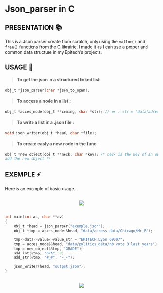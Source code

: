 # Json_parser in C 


## PRESENTATION :books:
This is a Json parser create from scratch, only using the `malloc()` and `free()` functions from the C librairie.
I made it as I can use a proper and common data structure in my Epitech's projects.

## USAGE 🔩

> #### To get the json in a structured linked list:

```C
obj_t *json_parser(char *json_to_open);
```
> #### To access a node in a list :

```C
obj_t *acces_node(obj_t **coming, char *str); // ex : str = "data/adress_data/Chicago/Mr_X"
```

> #### To write a list in a .json file :

```C
void json_writer(obj_t *head, char *file);
```

> #### To create easly a new node in the func :

```C
obj_t *new_object(obj_t **neck, char *key); /* neck is the key of an object in the linked list where you want to
add the new object */
```

## EXEMPLE :zap:

Here is an exemple of basic usage.

<p align="center">
    <br/>
  <image src="./image/screen1.png" />
  <br/>
  <br/>
</p>

```C
int main(int ac, char **av)
{
    obj_t *head = json_parser("exemple.json");
    obj_t *tmp = acces_node(&head, "data/adress_data/Chicago/Mr_B");

    tmp->data->value->value_str = "EPITECH Lyon 69007";
    tmp = acces_node(&head, "data/politics_data/nb vote 3 last years");
    tmp = new_object(&tmp, "GRADE");
    add_int(&tmp, "GPA", 3);
    add_str(&tmp, "#_#", "-_-");

    json_writer(head, "output.json");
}
```

<p align="center">
    <br/>
  <image src="./image/screen2.png" />
  <br/>
  <br/>
</p>

